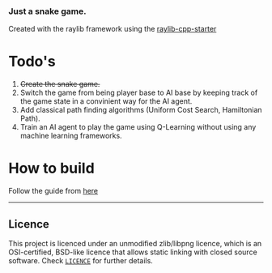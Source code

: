 ### Just a snake game.

Created with the raylib framework using the [raylib-cpp-starter](https://github.com/CapsCollective/raylib-cpp-starter/)

# Todo's
1. ~~Create the snake game.~~
2. Switch the game from being player base to AI base by keeping track of the game state in a convinient way for the AI agent.
3. Add classical path finding algorithms (Uniform Cost Search, Hamiltonian Path).
4. Train an AI agent to play the game using Q-Learning without using any machine learning frameworks.

# How to build

Follow the guide from [here](https://github.com/CapsCollective/raylib-cpp-starter/)

---

## Licence

This project is licenced under an unmodified zlib/libpng licence, which is an OSI-certified, BSD-like licence that allows static linking with closed source software. Check [`LICENCE`](LICENCE) for further details.
